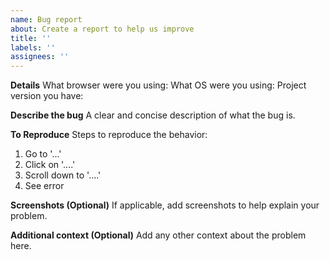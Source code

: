 ```yaml
---
name: Bug report
about: Create a report to help us improve
title: ''
labels: ''
assignees: ''
---
```


**Details**
What browser were you using:
What OS were you using:
Project version you have:

**Describe the bug**
A clear and concise description of what the bug is.

**To Reproduce**
Steps to reproduce the behavior:

1. Go to '...'
2. Click on '....'
3. Scroll down to '....'
4. See error

**Screenshots (Optional)**
If applicable, add screenshots to help explain your problem.

**Additional context (Optional)**
Add any other context about the problem here.
